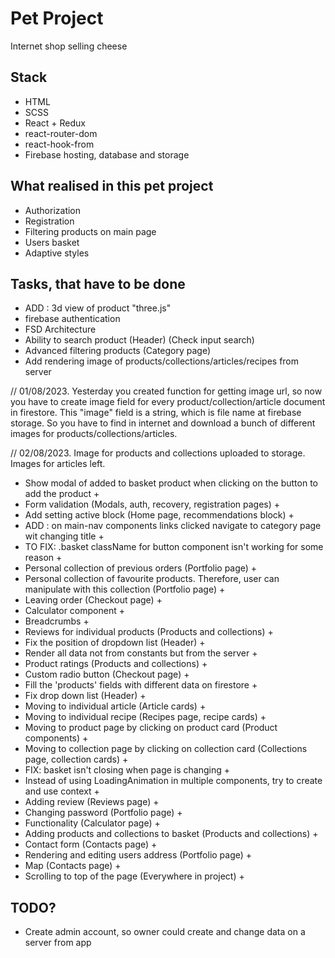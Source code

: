 # Pet Project
Internet shop selling cheese

## Stack
- HTML
- SCSS 
- React + Redux 
- react-router-dom 
- react-hook-from 
- Firebase hosting, database and storage

## What realised in this pet project
- Authorization
- Registration
- Filtering products on main page
- Users basket
- Adaptive styles

## Tasks, that have to be done
- ADD : 3d view of product "three.js"
- firebase authentication
- FSD Architecture
- Ability to search product (Header) (Check input search)
- Advanced filtering products (Category page)
- Add rendering image of products/collections/articles/recipes from server

// 01/08/2023. Yesterday you created function for getting image url, so now you have to create image field 
               for every product/collection/article document in firestore.
               This "image" field is a string, which is file name at firebase storage. So you have to find in internet
               and download a bunch of different images for products/collections/articles. 

// 02/08/2023. Image for products and collections uploaded to storage. Images for articles left.

- Show modal of added to basket product when clicking on the button to add the product +
- Form validation (Modals, auth, recovery, registration pages) +
- Add setting active block (Home page, recommendations block) +
- ADD : on main-nav components links clicked navigate to category page wit changing title +
- TO FIX: .basket className for button component isn't working for some reason +
- Personal collection of previous orders (Portfolio page) +
- Personal collection of favourite products. Therefore, user can manipulate with this collection (Portfolio page) +
- Leaving order (Checkout page) +
- Calculator component +
- Breadcrumbs + 
- Reviews for individual products (Products and collections) +
- Fix the position of dropdown list (Header) +
- Render all data not from constants but from the server +
- Product ratings (Products and collections) +
- Custom radio button (Checkout page) +
- Fill the 'products' fields with different data on firestore +
- Fix drop down list (Header) +
- Moving to individual article (Article cards) +
- Moving to individual recipe (Recipes page, recipe cards) +
- Moving to product page by clicking on product card (Product components) +
- Moving to collection page by clicking on collection card (Collections page, collection cards) +
- FIX: basket isn't closing when page is changing +
- Instead of using LoadingAnimation in multiple components, try to create and use context +
- Adding review (Reviews page) +
- Changing password (Portfolio page) + 
- Functionality (Calculator page) +
- Adding products and collections to basket (Products and collections) +
- Contact form (Contacts page) +
- Rendering and editing users address (Portfolio page) +
- Map (Contacts page) +
- Scrolling to top of the page (Everywhere in project) +


## TODO? 
- Create admin account, so owner could create and change data on a server from app